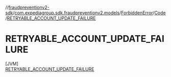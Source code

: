 //[fraudpreventionv2-sdk](../../../../../index.md)/[com.expediagroup.sdk.fraudpreventionv2.models](../../../index.md)/[ForbiddenError](../../index.md)/[Code](../index.md)/[RETRYABLE_ACCOUNT_UPDATE_FAILURE](index.md)

# RETRYABLE_ACCOUNT_UPDATE_FAILURE

[JVM]\
[RETRYABLE_ACCOUNT_UPDATE_FAILURE](index.md)
